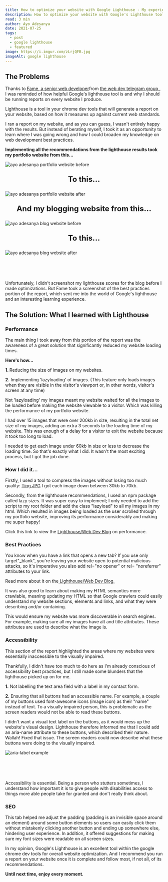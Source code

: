 ```yaml
---
title: How to optimize your website with Google Lighthouse - My experience - Day 193
description: How to optimize your website with Google's Lighthouse tool.
read: 3 min
author: Ayo Adesanya
date: 2021-07-25
tags:
  - post
  - google lighthouse
  - featured
image: https://i.imgur.com/zLrjQFB.jpg
imageAlt: google lighthouse
---
```


<h2 class="snippet__title text-gradient article-special-case bold">The Problems </h2>

<p>Thanks to <a class="blog-link" href="https://www.linkedin.com/in/famerazak/" target="_blank" rel="noopener">Fame, a senior web developer</a>from <a class="blog-link" href="https://www.ayoadesanya.com/#join-us" target="_blank" rel="noopener">the web dev telegram group </a>, I was reminded of how helpful Google's lighthouse tool is and why I should be running reports on every website I produce.  </p>

<p>Lighthouse is a tool in your chrome dev tools that will generate a report on your website, based on how it measures up against current web standards.  </p>

<p>I ran a report on my website, and as you can guess, I wasn't entirely happy with the results. But instead of berating myself, I took it as an opportunity to learn where I was going wrong and how I could broaden my knowledge on web development best practices. </p>

<p><b>
 Implementing all the recommendations from the lighthouse results took my portfolio website from this…
</b></p>

<div class="image-block-2">

<img class="blog-img--2 picture" src="https://i.imgur.com/1OBGJjX.png" alt="ayo adesanya portfolio website before" title="ayo adesanya portfolio website before" />

</div>

<p style="text-align: center; font-size: 1.5rem;"> <b>To this...</b> </p>

<div class="image-block-2">

<img class="blog-img--2 picture" src="https://i.imgur.com/whLYoEP.png" alt="ayo adesanya portfolio website after" title="ayo adesanya portfolio website after" />

</div>

<p style="text-align: center; font-size: 1.5rem;"><b>And my blogging website from this...</b></p>

<div class="image-block-2">

<img class="blog-img--2 picture" style="margin: auto;" src="https://i.imgur.com/cO6SMyS.jpg?1" alt="ayo adesanya blog website before" title="ayo adesanya blog website before" />

</div>

<p style="text-align: center; font-size: 1.5rem;"> <b>To this...</b> </p>

<div class="image-block-2">

<img class="blog-img--2 picture"  src="https://i.imgur.com/wIPLtsu.png" alt="ayo adesanya blog website after" title="ayo adesanya blog website after" />

</div>

<p style="margin-top: 5rem;" >Unfortunately, I didn't screenshot my lighthouse scores for the blog before I made optimizations. But Fame took a screenshot of the best practices portion of the report, which sent me into the world of Google's lighthouse and an interesting learning experience.  </p>

<h2 class="snippet__title text-gradient article-special-case bold">The Solution: What I learned with Lighthouse</h2>

<h3>Performance</h3>

<p>The main thing I took away from this portion of the report was the awareness of a great solution that significantly reduced my website loading times.</p>

<p><b>Here's how…</b></p>

<p><b>1. </b>Reducing the size of images on my websites.</p>

<p><b>2.</b>  Implementing 'lazyloading' of images. (This feature only loads images when they are visible in the visitor's viewport or, in other words, visitor's screen at any time)
</p>

<p>Not 'lazyloading' my images meant my website waited for all the images to be loaded before making the website viewable to a visitor. Which was killing the performance of my portfolio website.  </p>

<p>I had over 15 images that were over 200kb in size, resulting in the total net size of my images, adding an extra 3 seconds to the loading time of my website. This was enough of a delay for a visitor to exit the website because it took too long to load.</p>

<p>I needed to get each image under 60kb in size or less to decrease the loading time. So that's exactly what I did. It wasn't the most exciting process, but I got the job done.</p>

<h3>How I did it...</h3>

<p>Firstly, I used a tool to compress the images without losing too much quality: <a class="blog-link" target="_blank" rel="noopener" href="https://tinyjpg.com/ ">Ting JPG</a> I got each image down between 30kb to 70kb.
</p>

<p>Secondly, from the lighthouse recommendations, I used an npm package called lazy sizes. It was super easy to implement; I only needed to add the script to my root folder and add the class "lazyload" to all my images in my html. Which resulted in images being loaded as the user scrolled through my portfolio website, improving its performance considerably and making me super happy!</p>

<p>Click this link to view the <a class="blog-link" target="_blank" rel="noopener" href="https://web.dev/use-lazysizes-to-lazyload-images/">Lighthouse/Web Dev Blog</a> on performance.</p>

<h3> Best Practices </h3>

<p>
You know when you have a link that opens a new tab? If you use only target"_blank", you're leaving your website open to potential malicious attacks, so it's imperative you also add rel="no opener" or rel= "noreferrer" attributes to your link. </p>

 <p>Read more about it on the<a class="blog-link" target="_blank" rel="noopener" href="https://web.dev/external-anchors-use-rel-noopener/"> Lighthouse/Web Dev Blog.</a></p>

<p>It was also good to learn about making my HTML semantics more crawlable, meaning updating my HTML so that Google crawlers could easily understand my website sections, elements and links, and what they were describing and/or containing. </p>

<p>This would ensure my website was more discoverable in search engines. For example, making sure all my images have alt and title attributes. These attributes are used to describe what the image is.</p>

<h3>Accessibility</h3>

<p>This section of the report highlighted the areas where my websites were essentially inaccessible to the visually impaired.</p>

<p>Thankfully, I didn't have too much to do here as I'm already conscious of accessibility best practices, but I still made some blunders that the lighthouse picked up on for me.</p>

<p><b>1.</b> Not labelling the text area field with a label in my contact form.</p>

<p><b>2.</b> Ensuring that all buttons had an accessible name. For example, a couple of my buttons used font-awesome icons (image icon) as their "name" instead of text. To a visually impaired person, this is problematic as the screen readers would not be able to read these buttons. </p>

<p>I didn't want a visual text label on the buttons, as it would mess up the website's visual design. Lighthouse therefore informed me that I could add an aria-name attribute to these buttons, which described their nature. Wallah! Fixed that issue. The screen readers could now describe what these buttons were doing to the visually impaired.</p>

<div class="image-block-2">

<img class="blog-img--2 picture" src="https://i.imgur.com/k87YPgy.png" alt="aria-label example" title="aria-label example" />

</div>

<p style="margin-top: 5rem;">Accessibility is essential. Being a person who stutters sometimes, I understand how important it is to give people with disabilities access to things more able people take for granted and don't really think about.</p>

<h3> SEO</h3>

<p>This tab helped me adjust the padding (padding is an invisible space around an element) around some button elements so users can easily click them without mistakenly clicking another button and ending up somewhere else, hindering user experience. In addition, it offered suggestions for making sure my font sizes were readable on all screen sizes.</p>

<p>In my opinion, Google's Lighthouse is an excellent tool within the google chrome dev tools for overall website optimization. And I recommend you run a report on your website once it is complete and follow most, if not all, of its recommendations.</p>

<p><b>Until next time, enjoy every moment.</b></p>
